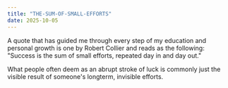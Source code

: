 ```yaml
---
title: "THE-SUM-OF-SMALL-EFFORTS"
date: 2025-10-05
---
```


A quote that has guided me through every step of my education and personal growth is one by Robert Collier and reads as the following:
  "Success is the sum of small efforts, repeated day in and day out."

What people often deem as an abrupt stroke of luck is commonly just the visible result of someone's longterm, invisible efforts.
